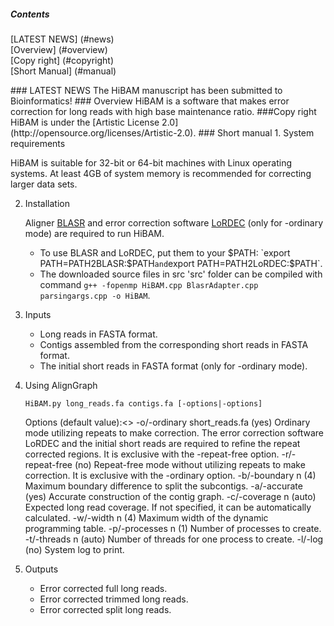 ##### Contents
[LATEST NEWS] (#news)  
[Overview] (#overview)  
[Copy right] (#copyright)  
[Short Manual] (#manual)  

<a name="news"/>
### LATEST NEWS
The HiBAM manuscript has been submitted to Bioinformatics!

<a name="overview"/>
### Overview
HiBAM is a software that makes error correction for long reads with high base maintenance ratio.

<a name="copyright"/>
###Copy right
HiBAM is under the [Artistic License 2.0](http://opensource.org/licenses/Artistic-2.0).

<a name="manual"/>
### Short manual
1. System requirements

   HiBAM is suitable for 32-bit or 64-bit machines with Linux operating systems. At least 4GB of system memory is recommended for correcting larger data sets.

2. Installation

   Aligner [BLASR](https://github.com/PacificBiosciences/blasr) and error correction software [LoRDEC](http://www.atgc-montpellier.fr/lordec/) (only for -ordinary mode) are required to run HiBAM.  
   * To use BLASR and LoRDEC, put them to your $PATH: `export PATH=PATH2BLASR:$PATH` and `export PATH=PATH2LoRDEC:$PATH`.
   * The downloaded source files in src 'src' folder can be compiled with command `g++ -fopenmp HiBAM.cpp BlasrAdapter.cpp parsingargs.cpp -o HiBAM`.

3. Inputs
   * Long reads in FASTA format.
   * Contigs assembled from the corresponding short reads in FASTA format.
   * The initial short reads in FASTA format (only for -ordinary mode).

4. Using AlignGraph

   ```
   HiBAM.py long_reads.fa contigs.fa [-options|-options]
   ```

   <p>Options (default value):<>
   -o/-ordinary short_reads.fa (yes)
   Ordinary mode utilizing repeats to make correction. The error correction software LoRDEC and the initial short reads are required to refine the repeat corrected regions. It is exclusive with the -repeat-free option.
   -r/-repeat-free (no)
   Repeat-free mode without utilizing repeats to make correction. It is exclusive with the -ordinary option.
   -b/-boundary n (4)
   Maximum boundary difference to split the subcontigs.  
   -a/-accurate (yes)
   Accurate construction of the contig graph.
   -c/-coverage n (auto)
   Expected long read coverage. If not specified, it can be automatically calculated.
   -w/-width n (4)
   Maximum width of the dynamic programming table.
   -p/-processes n (1)
   Number of processes to create.
   -t/-threads n (auto)
   Number of threads for one process to create.
   -l/-log (no)
   System log to print.</p>
   
5. Outputs
   * Error corrected full long reads.
   * Error corrected trimmed long reads.
   * Error corrected split long reads.


